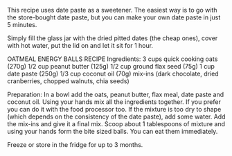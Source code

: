 This recipe uses date paste as a sweetener. The easiest way is to go with the store-bought date paste, but you can make your own date paste in just 5 minutes.

Simply fill the glass jar with the dried pitted dates (the cheap ones), cover with hot water, put the lid on and let it sit for 1 hour.

OATMEAL ENERGY BALLS RECIPE
Ingredients:
3 cups quick cooking oats (270g)
1/2 cup peanut butter (125g)
1/2 cup ground flax seed (75g)
1 cup date paste (250g)
1/3 cup coconut oil (70g)
mix-ins (dark chocolate, dried cranberries, chopped walnuts, chia seeds)

Preparation:
In a bowl add the oats, peanut butter, flax meal, date paste and coconut oil. Using your hands mix all the ingredients together. If you prefer you can do it with the food processor too.
If the mixture is too dry to shape (which depends on the consistency of the date paste), add some water.
Add the mix-ins and give it a final mix.
Scoop about 1 tablespoons of mixture and using your hands form the bite sized balls.
You can eat them immediately.

Freeze or store in the fridge for up to 3 months.